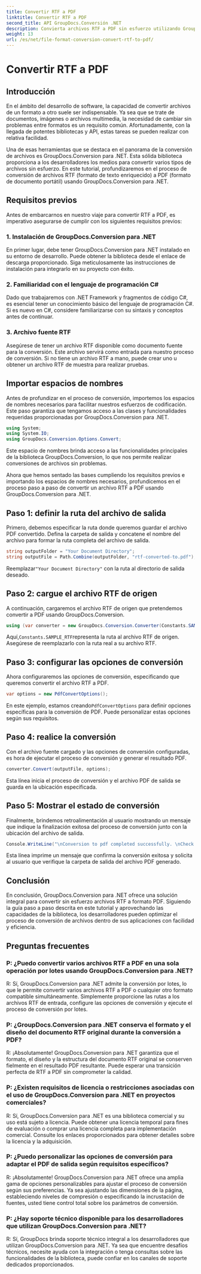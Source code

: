 ```yaml
---
title: Convertir RTF a PDF
linktitle: Convertir RTF a PDF
second_title: API GroupDocs.Conversión .NET
description: Convierta archivos RTF a PDF sin esfuerzo utilizando GroupDocs.Conversion para .NET. Siga nuestro paso a paso para la integración y libere el poder de la conversión de archivos.
weight: 13
url: /es/net/file-format-conversion-convert-rtf-to-pdf/
---
```


# Convertir RTF a PDF

## Introducción

En el ámbito del desarrollo de software, la capacidad de convertir archivos de un formato a otro suele ser indispensable. Ya sea que se trate de documentos, imágenes o archivos multimedia, la necesidad de cambiar sin problemas entre formatos es un requisito común. Afortunadamente, con la llegada de potentes bibliotecas y API, estas tareas se pueden realizar con relativa facilidad.

Una de esas herramientas que se destaca en el panorama de la conversión de archivos es GroupDocs.Conversion para .NET. Esta sólida biblioteca proporciona a los desarrolladores los medios para convertir varios tipos de archivos sin esfuerzo. En este tutorial, profundizaremos en el proceso de conversión de archivos RTF (formato de texto enriquecido) a PDF (formato de documento portátil) usando GroupDocs.Conversion para .NET.

## Requisitos previos

Antes de embarcarnos en nuestro viaje para convertir RTF a PDF, es imperativo asegurarse de cumplir con los siguientes requisitos previos:

### 1. Instalación de GroupDocs.Conversion para .NET

En primer lugar, debe tener GroupDocs.Conversion para .NET instalado en su entorno de desarrollo. Puede obtener la biblioteca desde el enlace de descarga proporcionado. Siga meticulosamente las instrucciones de instalación para integrarlo en su proyecto con éxito.

### 2. Familiaridad con el lenguaje de programación C#

Dado que trabajaremos con .NET Framework y fragmentos de código C#, es esencial tener un conocimiento básico del lenguaje de programación C#. Si es nuevo en C#, considere familiarizarse con su sintaxis y conceptos antes de continuar.

### 3. Archivo fuente RTF

Asegúrese de tener un archivo RTF disponible como documento fuente para la conversión. Este archivo servirá como entrada para nuestro proceso de conversión. Si no tiene un archivo RTF a mano, puede crear uno u obtener un archivo RTF de muestra para realizar pruebas.

## Importar espacios de nombres

Antes de profundizar en el proceso de conversión, importemos los espacios de nombres necesarios para facilitar nuestros esfuerzos de codificación. Este paso garantiza que tengamos acceso a las clases y funcionalidades requeridas proporcionadas por GroupDocs.Conversion para .NET.

```csharp
using System;
using System.IO;
using GroupDocs.Conversion.Options.Convert;
```

Este espacio de nombres brinda acceso a las funcionalidades principales de la biblioteca GroupDocs.Conversion, lo que nos permite realizar conversiones de archivos sin problemas.

Ahora que hemos sentado las bases cumpliendo los requisitos previos e importando los espacios de nombres necesarios, profundicemos en el proceso paso a paso de convertir un archivo RTF a PDF usando GroupDocs.Conversion para .NET.

## Paso 1: definir la ruta del archivo de salida

Primero, debemos especificar la ruta donde queremos guardar el archivo PDF convertido. Defina la carpeta de salida y concatene el nombre del archivo para formar la ruta completa del archivo de salida.

```csharp
string outputFolder = "Your Document Directory";
string outputFile = Path.Combine(outputFolder, "rtf-converted-to.pdf");
```

 Reemplazar`"Your Document Directory"` con la ruta al directorio de salida deseado.

## Paso 2: cargue el archivo RTF de origen

A continuación, cargaremos el archivo RTF de origen que pretendemos convertir a PDF usando GroupDocs.Conversion.

```csharp
using (var converter = new GroupDocs.Conversion.Converter(Constants.SAMPLE_RTF))
```

 Aquí,`Constants.SAMPLE_RTF`representa la ruta al archivo RTF de origen. Asegúrese de reemplazarlo con la ruta real a su archivo RTF.

## Paso 3: configurar las opciones de conversión

Ahora configuraremos las opciones de conversión, especificando que queremos convertir el archivo RTF a PDF.

```csharp
var options = new PdfConvertOptions();
```

 En este ejemplo, estamos creando`PdfConvertOptions` para definir opciones específicas para la conversión de PDF. Puede personalizar estas opciones según sus requisitos.

## Paso 4: realice la conversión

Con el archivo fuente cargado y las opciones de conversión configuradas, es hora de ejecutar el proceso de conversión y generar el resultado PDF.

```csharp
converter.Convert(outputFile, options);
```

Esta línea inicia el proceso de conversión y el archivo PDF de salida se guarda en la ubicación especificada.

## Paso 5: Mostrar el estado de conversión

Finalmente, brindemos retroalimentación al usuario mostrando un mensaje que indique la finalización exitosa del proceso de conversión junto con la ubicación del archivo de salida.

```csharp
Console.WriteLine("\nConversion to pdf completed successfully. \nCheck output in {0}", outputFolder);
```

Esta línea imprime un mensaje que confirma la conversión exitosa y solicita al usuario que verifique la carpeta de salida del archivo PDF generado.

## Conclusión

En conclusión, GroupDocs.Conversion para .NET ofrece una solución integral para convertir sin esfuerzo archivos RTF a formato PDF. Siguiendo la guía paso a paso descrita en este tutorial y aprovechando las capacidades de la biblioteca, los desarrolladores pueden optimizar el proceso de conversión de archivos dentro de sus aplicaciones con facilidad y eficiencia.

## Preguntas frecuentes

### P: ¿Puedo convertir varios archivos RTF a PDF en una sola operación por lotes usando GroupDocs.Conversion para .NET?

R: Sí, GroupDocs.Conversion para .NET admite la conversión por lotes, lo que le permite convertir varios archivos RTF a PDF o cualquier otro formato compatible simultáneamente. Simplemente proporcione las rutas a los archivos RTF de entrada, configure las opciones de conversión y ejecute el proceso de conversión por lotes.

### P: ¿GroupDocs.Conversion para .NET conserva el formato y el diseño del documento RTF original durante la conversión a PDF?

R: ¡Absolutamente! GroupDocs.Conversion para .NET garantiza que el formato, el diseño y la estructura del documento RTF original se conserven fielmente en el resultado PDF resultante. Puede esperar una transición perfecta de RTF a PDF sin comprometer la calidad.

### P: ¿Existen requisitos de licencia o restricciones asociadas con el uso de GroupDocs.Conversion para .NET en proyectos comerciales?

R: Sí, GroupDocs.Conversion para .NET es una biblioteca comercial y su uso está sujeto a licencia. Puede obtener una licencia temporal para fines de evaluación o comprar una licencia completa para implementación comercial. Consulte los enlaces proporcionados para obtener detalles sobre la licencia y la adquisición.

### P: ¿Puedo personalizar las opciones de conversión para adaptar el PDF de salida según requisitos específicos?

R: ¡Absolutamente! GroupDocs.Conversion para .NET ofrece una amplia gama de opciones personalizables para ajustar el proceso de conversión según sus preferencias. Ya sea ajustando las dimensiones de la página, estableciendo niveles de compresión o especificando la incrustación de fuentes, usted tiene control total sobre los parámetros de conversión.

### P: ¿Hay soporte técnico disponible para los desarrolladores que utilizan GroupDocs.Conversion para .NET?

R: Sí, GroupDocs brinda soporte técnico integral a los desarrolladores que utilizan GroupDocs.Conversion para .NET. Ya sea que encuentre desafíos técnicos, necesite ayuda con la integración o tenga consultas sobre las funcionalidades de la biblioteca, puede confiar en los canales de soporte dedicados proporcionados.